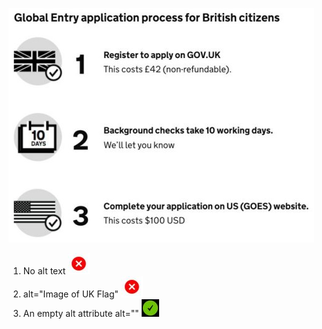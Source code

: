 ![](images/global-entry-example-small.jpg)

1. No alt text ![](images/cross-small.jpg)
2. alt="Image of UK Flag" ![](images/cross-small.jpg)
3. An empty alt attribute alt="" ![](images/tick-small.jpg)
